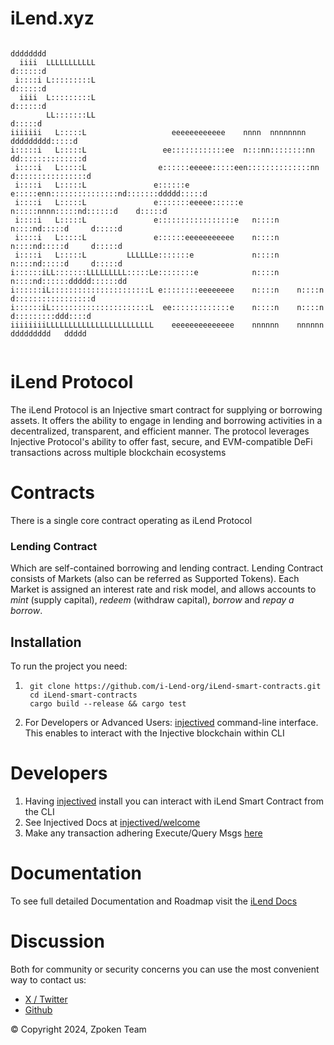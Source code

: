 # iLend.xyz

```                                                                                          
                                                                                  dddddddd
  iiii  LLLLLLLLLLL                                                               d::::::d
 i::::i L:::::::::L                                                               d::::::d
  iiii  L:::::::::L                                                               d::::::d
        LL:::::::LL                                                               d:::::d 
iiiiiii   L:::::L                   eeeeeeeeeeee    nnnn  nnnnnnnn        ddddddddd:::::d 
i:::::i   L:::::L                 ee::::::::::::ee  n:::nn::::::::nn    dd::::::::::::::d 
 i::::i   L:::::L                e::::::eeeee:::::een::::::::::::::nn  d::::::::::::::::d 
 i::::i   L:::::L               e::::::e     e:::::enn:::::::::::::::nd:::::::ddddd:::::d 
 i::::i   L:::::L               e:::::::eeeee::::::e  n:::::nnnn:::::nd::::::d    d:::::d 
 i::::i   L:::::L               e:::::::::::::::::e   n::::n    n::::nd:::::d     d:::::d 
 i::::i   L:::::L               e::::::eeeeeeeeeee    n::::n    n::::nd:::::d     d:::::d 
 i::::i   L:::::L         LLLLLLe:::::::e             n::::n    n::::nd:::::d     d:::::d 
i::::::iLL:::::::LLLLLLLLL:::::Le::::::::e            n::::n    n::::nd::::::ddddd::::::dd
i::::::iL::::::::::::::::::::::L e::::::::eeeeeeee    n::::n    n::::n d:::::::::::::::::d
i::::::iL::::::::::::::::::::::L  ee:::::::::::::e    n::::n    n::::n  d:::::::::ddd::::d
iiiiiiiiLLLLLLLLLLLLLLLLLLLLLLLL    eeeeeeeeeeeeee    nnnnnn    nnnnnn   ddddddddd   ddddd
                                                                       
```

 iLend Protocol
=================


The iLend Protocol is an Injective smart contract for supplying or borrowing assets.  It offers the ability to engage in lending and borrowing activities in a decentralized, transparent, and efficient manner. The protocol leverages Injective Protocol's ability to offer fast, secure, and EVM-compatible DeFi transactions across multiple blockchain ecosystems


Contracts
=================

There is a single core contract operating as iLend Protocol

### Lending Contract
Which are self-contained borrowing and lending contract. Lending Contract consists of Markets (also can be referred as  Supported Tokens).
Each Market is assigned an interest rate and risk model, and allows accounts to *mint* (supply capital), *redeem* (withdraw capital), *borrow* and *repay a borrow*.


## Installation

To run the project you need:

1. ```
    git clone https://github.com/i-Lend-org/iLend-smart-contracts.git
    cd iLend-smart-contracts
    cargo build --release && cargo test 
 2. For Developers or Advanced Users: [injectived](https://docs.injective.network/develop/guides/cosmwasm-dapps/Your_first_contract_on_injective#install-injectived) command-line interface. This enables to interact with the Injective blockchain within CLI 


Developers
=================
1. Having [injectived](https://docs.injective.network/develop/guides/cosmwasm-dapps/Your_first_contract_on_injective#install-injectived) install you can interact with iLend Smart Contract from the CLI
2. See Injectived Docs at [injectived/welcome](https://docs.injective.network/develop/tools/injectived/welcome)
3. Make any transaction adhering  Execute/Query Msgs [here](schema)

Documentation
=================

To see full detailed Documentation and Roadmap visit the [iLend Docs](https://docs.ilend.xyz/ilend-knowledge-hub/)

Discussion
=================

Both for community or security concerns  you can use the most convenient way to contact us:

- [X / Twitter](https://twitter.com/ilendorg)
- [Github](https://github.com/i-Lend-org/iLend-smart-contracts)






© Copyright 2024, Zpoken Team